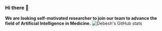 ### Hi there 👋
**We are looking self-motivated researcher to join our team to advance the field of Artificial Intelligence in Medicine.** 
![Debesh's GitHub stats](https://github-readme-stats.vercel.app/api?username=DebeshJha&show_icons=true&theme=radical)  
